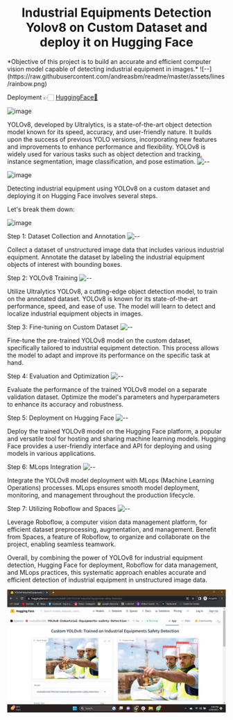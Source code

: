 <h1 align="center"> Industrial Equipments Detection Yolov8 on Custom Dataset and deploy it on Hugging Face</h1>
*Objective of this project is to build an accurate and efficient computer vision model capable of detecting industrial equipment in images.*
![--](https://raw.githubusercontent.com/andreasbm/readme/master/assets/lines/rainbow.png)

Deployment 👉🏻 [HuggingFace🤖](https://huggingface.co/spaces/muttalib1326/YOLOv8-Industrial-Equipments-safety-Detection)

![image](https://github.com/MMuttalib1326/Industrial-Equipments-Detection-Yolov8-on-Custom-Dataset-and-deploy-it-on-Hugging-Face/assets/64772188/774164f8-4cbd-466d-b317-32def05797fb)


YOLOv8, developed by Ultralytics, is a state-of-the-art object detection model known for its speed, accuracy, and user-friendly nature. It builds upon the success of previous YOLO versions, incorporating new features and improvements to enhance performance and flexibility. YOLOv8 is widely used for various tasks such as object detection and tracking, instance segmentation, image classification, and pose estimation.
![--](https://raw.githubusercontent.com/andreasbm/readme/master/assets/lines/rainbow.png)


![image](https://github.com/MMuttalib1326/Industrial-Equipments-Detection-Yolov8-on-Custom-Dataset-and-deploy-it-on-Hugging-Face/assets/64772188/701db57e-16b9-44f4-80b2-65404b260e33)

Detecting industrial equipment using YOLOv8 on a custom dataset and deploying it on Hugging Face involves several steps. 

Let's break them down:

![image](https://github.com/MMuttalib1326/Industrial-Equipments-Detection-Yolov8-on-Custom-Dataset-and-deploy-it-on-Hugging-Face/assets/64772188/a4089a14-28e3-46d7-870a-e15e7eacd101)


Step 1: Dataset Collection and Annotation
![--](https://raw.githubusercontent.com/andreasbm/readme/master/assets/lines/rainbow.png)


Collect a dataset of unstructured image data that includes various industrial equipment.
Annotate the dataset by labeling the industrial equipment objects of interest with bounding boxes.

Step 2: YOLOv8 Training
![--](https://raw.githubusercontent.com/andreasbm/readme/master/assets/lines/rainbow.png)


Utilize Ultralytics YOLOv8, a cutting-edge object detection model, to train on the annotated dataset.
YOLOv8 is known for its state-of-the-art performance, speed, and ease of use.
The model will learn to detect and localize industrial equipment objects in images.

Step 3: Fine-tuning on Custom Dataset
![--](https://raw.githubusercontent.com/andreasbm/readme/master/assets/lines/rainbow.png)


Fine-tune the pre-trained YOLOv8 model on the custom dataset, specifically tailored to industrial equipment detection.
This process allows the model to adapt and improve its performance on the specific task at hand.

Step 4: Evaluation and Optimization
![--](https://raw.githubusercontent.com/andreasbm/readme/master/assets/lines/rainbow.png)


Evaluate the performance of the trained YOLOv8 model on a separate validation dataset.
Optimize the model's parameters and hyperparameters to enhance its accuracy and robustness.

Step 5: Deployment on Hugging Face
![--](https://raw.githubusercontent.com/andreasbm/readme/master/assets/lines/rainbow.png)


Deploy the trained YOLOv8 model on the Hugging Face platform, a popular and versatile tool for hosting and sharing machine learning models.
Hugging Face provides a user-friendly interface and API for deploying and using models in various applications.

Step 6: MLops Integration
![--](https://raw.githubusercontent.com/andreasbm/readme/master/assets/lines/rainbow.png)


Integrate the YOLOv8 model deployment with MLops (Machine Learning Operations) processes.
MLops ensures smooth model deployment, monitoring, and management throughout the production lifecycle.

Step 7: Utilizing Roboflow and Spaces
![--](https://raw.githubusercontent.com/andreasbm/readme/master/assets/lines/rainbow.png)


Leverage Roboflow, a computer vision data management platform, for efficient dataset preprocessing, augmentation, and management.
Benefit from Spaces, a feature of Roboflow, to organize and collaborate on the project, enabling seamless teamwork.

Overall, by combining the power of YOLOv8 for industrial equipment detection, Hugging Face for deployment, Roboflow for data management, and MLops practices, this systematic approach enables accurate and efficient detection of industrial equipment in unstructured image data.

![image](https://raw.githubusercontent.com/MMuttalib1326/Industrial-Equipments-Detection-Yolov8/main/Screenshot%20(345).png)


